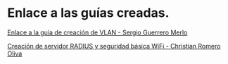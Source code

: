 # Enlace a las guías creadas.

[Enlace a la guía de creación de VLAN - Sergio Guerrero Merlo](https://app.tango.us/app/workflow/Configurando-VLAN-y-DHCP-con-UniFi-Network-8f176a64bb14454aaed38632d87ee5c9)

[Creación de servidor RADIUS y seguridad básica WiFi - Christian Romero Oliva](https://app.tango.us/app/workflow/Creando-red-de-invitados-y-securizando-el-WiFi-de-la-empresa-dfb34ae83b6e427fbdde1c2bcbc44c73)

